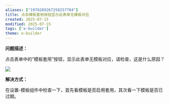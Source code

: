 ```yaml
---
aliases: ["1970289267258257704"]
title: 点击模板套用按钮显示此表单无模板对应
created: 2025-07-15
modified: 2025-07-15
tags: ['e-builder']
theme: e-builder
---
```


**问题描述：**

点击表单中的“模板套用”按钮，显示此表单无模板对应，请检查，这是什么原因？

**![](https://myhelpdoc.oss-cn-heyuan.aliyuncs.com/mdimages/7e9fbdf0bf5bf02e76cdb974f058dd9d.jpg)**

**解决方式：**

在设置-模板组件中检查一下，首先看模板是否启用套用，其次看一下模板是否已过期。

